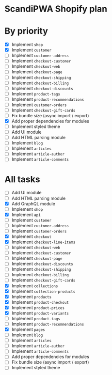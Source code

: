 # ScandiPWA Shopify plan

# By priority

- [x] Implement `shop`
- [x] Implement `customer`
- [ ] Implement `customer-address`
- [ ] Implement `checkout-customer`
- [ ] Implement `checkout-web`
- [ ] Implement `checkout-page`
- [ ] Implement `checkout-shipping`
- [ ] Implement `checkout-billing`
- [ ] Implement `checkout-discounts`
- [ ] Implement `product-tags`
- [ ] Implement `product-recommendations`
- [ ] Implement `customer-orders`
- [ ] Implement `checkout-gift-cards`
- [ ] Fix bundle size (async import / export)
- [x] Add proper dependencies for modules
- [ ] Implement styled theme
- [ ] Add UI module
- [ ] Add HTML parsing module
- [ ] Implement `blog`
- [ ] Implement `articles`
- [ ] Implement `article-author`
- [ ] Implement `article-comments`

# All tasks

- [ ] Add UI module
- [ ] Add HTML parsing module
- [x] Add GraphQL module
- [ ] Implement `shop`
- [x] Implement `api`
- [ ] Implement `customer`
- [ ] Implement `customer-address`
- [ ] Implement `customer-orders`
- [x] Implement `checkout`
- [x] Implement `checkout-line-items`
- [ ] Implement `checkout-web`
- [ ] Implement `checkout-customer`
- [ ] Implement `checkout-page`
- [ ] Implement `checkout-discounts`
- [ ] Implement `checkout-shipping`
- [ ] Implement `checkout-billing`
- [ ] Implement `checkout-gift-cards`
- [x] Implement `collections`
- [x] Implement `collection-products`
- [x] Implement `products`
- [x] Implement `product-checkout`
- [x] Implement `product-prices`
- [x] Implement `product-variants`
- [ ] Implement `product-tags`
- [ ] Implement `product-recommendations`
- [x] Implement `pages`
- [ ] Implement `blog`
- [ ] Implement `articles`
- [ ] Implement `article-author`
- [ ] Implement `article-comments`
- [ ] Add proper dependencies for modules
- [ ] Fix bundle size (async import / export)
- [ ] Implement styled theme

